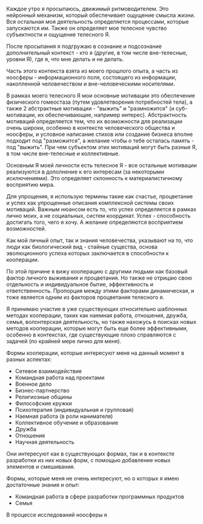  Каждое утро я просыпаюсь, движимый ритмоводителем. Это нейронный механизм, который обеспечивает ощущение смысла жизни. Вся остальная моя деятельность определяется процессами, которые запускаются им. Также он определяет мое телесное чувство субъектности и ощущение телесного Я.

После просыпания я подгружаю в сознание и подсознание дополнительный контекст - кто я (другие, в том числе вне-телесные, уровни Я), где я, что мне делать и не делать.

Часть этого контекста взята из моего прошлого опыта, а часть из ноосферы - информационного поля, состоящего из информации, накопленной человечеством и вне-человеческими носителями.

В рамках моего телесного Я мои основные мотивации это обеспечение физического гомеостаза (путем удовлетворения потребностей тела), а также 2 абстрактные мотивации - "выжить" и "размножится" (и суб-мотивации, их обеспечивающие, например интерес).
Абстрактность мотиваций определяется тем, что их возможности для реализации очень широки, особенно в контексте человеческого общества и ноосферы, и условное написание стихов или создание бизнеса вполне подходит под "разможится", а желание чтобы о тебе осталась память - под "выжить". При чем субъектом этих мотиваций могут быть разные Я, в том числе вне-телесные и коллективные.

Основным Я моей личности есть телесное Я - все остальные мотивации реализуются в дополнение к его интересам (за некоторыми исключениями). Это определяет склонность к материалистичному восприятию мира.

Для упрощения, я использую термины такие как счастье, процветание и успех как упрощенные описания комплексной системы своих мотиваций. Важным нюансом есть то, что успех определяется в рамках лично моих, а не социальных, систем координат. Успех - способность достигать того, чего я хочу. А желание определяются восприятием возможностей.

Как мой личный опыт, так и знания человечества, указывают на то, что люди как биологический вид - стайные существа, основа эволюционного успеха которых заключается в способности к кооперации.

По этой причине я вижу кооперацию с другими людьми как базовый фактор личного выживания и процветания. Но также не отрицаю свою отдельность и индивидуальное бытие, эффективность и ответственность. Пропорция между этими факторами динамическая, и тоже является одним из факторов процветания телесного я.

Я принимаю участие в уже существующих относительно шаблонных методах кооперации, таких как наемная работа, отношения, дружба, семья, волонтерская деятельность, но также нахожусь в поисках новых методов кооперации, которые могут быть еще более эффективными, особенно в контекстах, где существующие плохо справляются с задачей (по крайней мере лично для меня).

Формы кооперации, которые интересуют меня на данный момент в разных аспектах:
- Сетевое взаимодействие
- Командная работа над проектами
- Военное дело
- Бизнес-партнерство
- Религиозные общины
- Философские кружки
- Психотерапия (индивидуальная и групповая)
- Наемная работа (в роли нанимателя)
- Коллективное обучение и образование
- Дружба
- Отношения
- Научная деятельность

Они интересуют как в существующих формах, так и в контексте разработки из них новых форм, с помощью добавление новых элементов и смешивания.

Формы, которые меня не очень интересуют, но о которых я имею достаточные знания и опыт:
- Командная работа в сфере разработки программных продуктов
- Семья

В процессе исследований ноосферы я 



